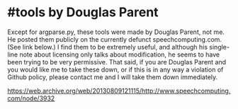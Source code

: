 #tools by Douglas Parent
==================

Except for argparse.py, these tools were made by Douglas Parent, not me. He posted them publicly on the currently defunct speechcomputing.com. (See link below.) I find them to be extremely useful, and although his single-line note about licensing only talks about modification,  he seems to have been trying to be very permissive.  That said, if you are Douglas Parent and you would like me to take these down, or if this is in any way a violation of Github policy, please contact me and I will take them down immediately.

https://web.archive.org/web/20130809121115/http://www.speechcomputing.com/node/3932